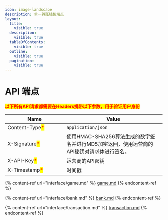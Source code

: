 ```yaml
---
icon: image-landscape
description: 单一转账钱包端点
layout:
  title:
    visible: true
  description:
    visible: true
  tableOfContents:
    visible: true
  outline:
    visible: true
  pagination:
    visible: true
---
```


# API 端点

<mark style="color:red;">**以下所有API请求都需要在Headers携带以下参数，用于验证用户身份**</mark>

<table><thead><tr><th width="173">Name</th><th>Value</th></tr></thead><tbody><tr><td>Content-Type<mark style="color:red;">*</mark></td><td><code>application/json</code></td></tr><tr><td>X-Signature<mark style="color:red;">*</mark></td><td>使用HMAC-SHA256算法生成的数字签名并进行MD5加密返回，使用运营商的API秘钥对请求体进行签名。</td></tr><tr><td>X-API-Key<mark style="color:red;">*</mark></td><td>运营商的API密钥</td></tr><tr><td>X-Timestamp<mark style="color:red;">*</mark></td><td>时间戳</td></tr></tbody></table>



{% content-ref url="interface/game.md" %}
[game.md](interface/game.md)
{% endcontent-ref %}

{% content-ref url="interface/bank.md" %}
[bank.md](interface/bank.md)
{% endcontent-ref %}

{% content-ref url="interface/transaction.md" %}
[transaction.md](interface/transaction.md)
{% endcontent-ref %}
